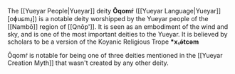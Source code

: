 The [[Yueyar People|Yueyar]] deity **Ōqomŕ** ([[Yueyar Language|Yueyar]] [oɸuɕmɹ̩]) is a notable deity worshipped by the Yueyar people of the [[Nambō]] region of [[Qnōp']]. It is seen as an embodiment of the wind and sky, and is one of the most important deities to the Yueyar.
It is believed by scholars to be a version of the Koyanic Religious Trope **\*x₁ə́tcəm**

Ōqomŕ is notable for being one of three deities mentioned in the [[Yueyar Creation Myth]] that wasn't created by any other deity.